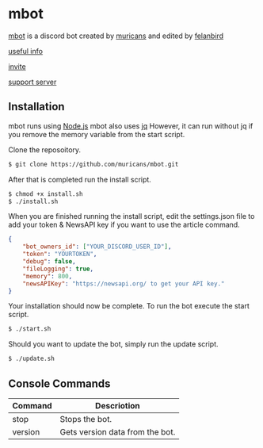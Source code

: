# mbot

[mbot](https://github.com/muricans/mbot) is a discord bot created by [muricans](https://www.twitch.tv/muricanslol)
and edited by [felanbird](https://www.twitch.tv/felanbird)

[useful info](https://muricans.github.io/mbot/)

[invite](https://discordapp.com/oauth2/authorize?client_id=570454808494866447&permissions=268823670&scope=bot)

[support server](https://discord.gg/kWFXGPX)

## Installation
mbot runs using [Node.js](https://nodejs.org/)
mbot also uses [jq](https://stedolan.github.io/jq/download/) However, it can run without jq if you remove the memory variable from the start script.


Clone the reposoitory.
```sh
$ git clone https://github.com/muricans/mbot.git
```

After that is completed run the install script.

```sh
$ chmod +x install.sh
$ ./install.sh
```

When you are finished running the install script, edit the settings.json file to add your token & NewsAPI key if you want to use the article command.

```json
{
    "bot_owners_id": ["YOUR_DISCORD_USER_ID"],
    "token": "YOURTOKEN",
    "debug": false,
    "fileLogging": true,
    "memory": 800,
    "newsAPIKey": "https://newsapi.org/ to get your API key."
}
```

Your installation should now be complete. To run the bot execute the start script.

```sh
$ ./start.sh
```

Should you want to update the bot, simply run the update script.

```sh
$ ./update.sh
```

## Console Commands

| Command | Descriotion                     |
| ------- | ------------------------------- |
| stop    | Stops the bot.                  |
| version | Gets version data from the bot. |
